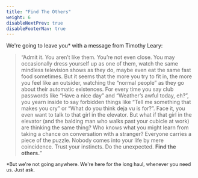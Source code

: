 ```yaml
---
title: "Find The Others"
weight: 6
disableNextPrev: true
disableFooterNav: true
---
```


We're going to leave you* with a message from Timothy Leary:

> “Admit it. You aren’t like them. You’re not even close. You may occasionally dress yourself up as one of them, watch the same mindless television shows as they do, maybe even eat the same fast food sometimes. But it seems that the more you try to fit in, the more you feel like an outsider, watching the “normal people” as they go about their automatic existences. For every time you say club passwords like “Have a nice day” and “Weather’s awful today, eh?”, you yearn inside to say forbidden things like “Tell me something that makes you cry” or “What do you think deja vu is for?”. Face it, you even want to talk to that girl in the elevator. But what if that girl in the elevator (and the balding man who walks past your cubicle at work) are thinking the same thing? Who knows what you might learn from taking a chance on conversation with a stranger? Everyone carries a piece of the puzzle. Nobody comes into your life by mere coincidence. Trust your instincts. Do the unexpected. **Find the others.**”

<span style="font-size: .8rem;">*But we're not going anywhere. We're here for the long haul, whenever you need us. Just ask.</span>
